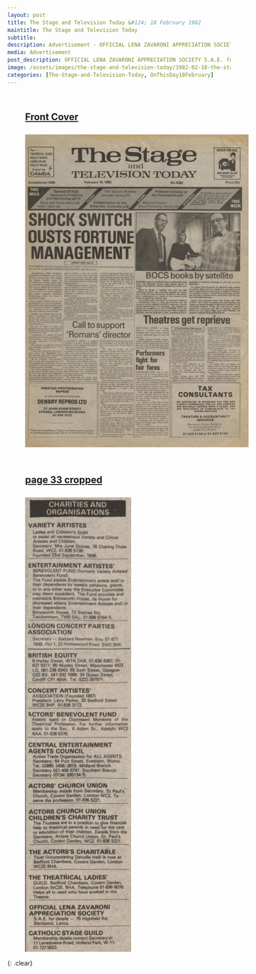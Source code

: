 ```yaml
---
layout: post
title: The Stage and Television Today &#124; 18 February 1982
maintitle: The Stage and Television Today
subtitle: 
description: Advertisement - OFFICIAL LENA ZAVARONI APPRECIATION SOCIETY S.A.E. for details 75 Highfield Rd. Blackpool. Lanes. CATHOLIC STAGE GUILD Membership details contact
media: Advertisement
post_description: OFFICIAL LENA ZAVARONI APPRECIATION SOCIETY S.A.E. for details 75 Highfield Rd. Blackpool. Lanes. CATHOLIC STAGE GUILD.
image: /assets/images/the-stage-and-television-today/1982-02-18-the-stage-and-television-today-front-cover.png
categories: [The-Stage-and-Television-Today, OnThisDay18February]
---
```


<figure class="fig1">
<figcaption>
<h2 id="front"><a href="#front">Front Cover</a></h2>
</figcaption>
<a href="/assets/images/the-stage-and-television-today/1982-02-18-the-stage-and-television-today-front-cover.png"><img src="/assets/images/the-stage-and-television-today/1982-02-18-the-stage-and-television-today-front-cover.png" class="full-width zoom-in"></a>
</figure>

<figure class="fig2">
<figcaption>
<h2 id="cropped"><a href="#cropped">page 33 cropped</a></h2>
</figcaption>
<a href="/assets/images/the-stage-and-television-today/1982-02-18-the-stage-and-television-today-page-33-cropped.png"><img src="/assets/images/the-stage-and-television-today/1982-02-18-the-stage-and-television-today-page-33-cropped.png" class="full-width zoom-in"></a>
</figure>

<br />{: .clear}

<style>
.fig1 {float:left; width:71%;}

.fig2 {float:right; width:27%;}

figcaption {float:left; width:100%;}

@media screen and (orientation:portrait) {
.fig1, .fig2 {float:left; width:100%;}
figcaption {float:left; width:100%; margin-bottom: 10px;}
}
</style>

